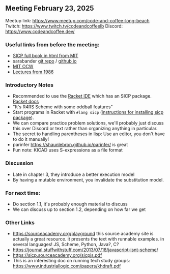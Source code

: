 ## Meeting February 23, 2025

Meetup link: https://www.meetup.com/code-and-coffee-long-beach
Twitch: https://www.twitch.tv/codeandcoffeelb
Discord: https://www.codeandcoffee.dev/

### Useful links from before the meeting:
- [SICP full book in html from MIT](https://mitp-content-server.mit.edu/books/content/sectbyfn/books_pres_0/6515/sicp.zip/index.html)
- sarabander [git repo](https://github.com/sarabander/sicp) / [github io](https://sarabander.github.io/sicp/)
- [MIT OCW](https://ocw.mit.edu/courses/6-001-structure-and-interpretation-of-computer-programs-spring-2005/)
- [Lectures from 1986](https://www.youtube.com/playlist?list=PLE18841CABEA24090)

### Introductory Notes
- Recommended to use the [Racket IDE](https://www.racket-lang.org/) which has an SICP package. [Racket docs](https://docs.racket-lang.org/)
- "It's R4RS Scheme with some oddball features"
- Start programs in Racket with `#lang sicp` ([instructions for installing sicp package](https://docs.racket-lang.org/sicp-manual/Installation.html)).
- We can compare practice problem solutions, we'll probably just discuss this over Discord or text rather than organizing anything in particular.
- The secret to handling parentheses in lisp: Use an editor, you don't have to do it manually!
- parinfer https://shaunlebron.github.io/parinfer/ is great
- Fun note: KICAD uses S-expressions as a file format

### Discussion
- Late in chapter 3, they introduce a better execution model
- By having a mutable environment, you invalidate the substitution model.

### For next time:
- Do section 1.1, it's probably enough material to discuss
- We can discuss up to section 1.2, depending on how far we get

### Other Links
- https://sourceacademy.org/playground this source academy site is actually a great resource. it presents the text with runnable examples. in several languages! JS, Scheme, Python, Java?, C?
- https://journal.stuffwithstuff.com/2013/07/18/javascript-isnt-scheme/
- https://sicp.sourceacademy.org/sicpjs.pdf
- This is an interesting doc on running tech study groups: https://www.industriallogic.com/papers/khdraft.pdf

